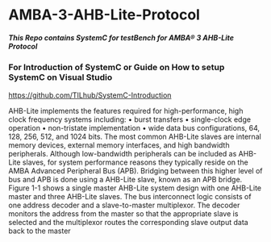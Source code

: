 # AMBA-3-AHB-Lite-Protocol
##### This Repo contains SystemC for testBench for AMBA® 3 AHB-Lite Protocol

### For Introduction of SystemC or Guide on How to setup SystemC on Visual Studio
  https://github.com/TILhub/SystemC-Introduction

AHB-Lite implements the features required for high-performance, high clock
frequency systems including:
• burst transfers
• single-clock edge operation
• non-tristate implementation
• wide data bus configurations, 64, 128, 256, 512, and 1024 bits.
The most common AHB-Lite slaves are internal memory devices, external memory
interfaces, and high bandwidth peripherals. Although low-bandwidth peripherals can be
included as AHB-Lite slaves, for system performance reasons they typically reside on
the AMBA Advanced Peripheral Bus (APB). Bridging between this higher level of bus
and APB is done using a AHB-Lite slave, known as an APB bridge.
Figure 1-1 shows a single master AHB-Lite system design with one AHB-Lite master
and three AHB-Lite slaves. The bus interconnect logic consists of one address decoder
and a slave-to-master multiplexor. The decoder monitors the address from the master so
that the appropriate slave is selected and the multiplexor routes the corresponding slave
output data back to the master
